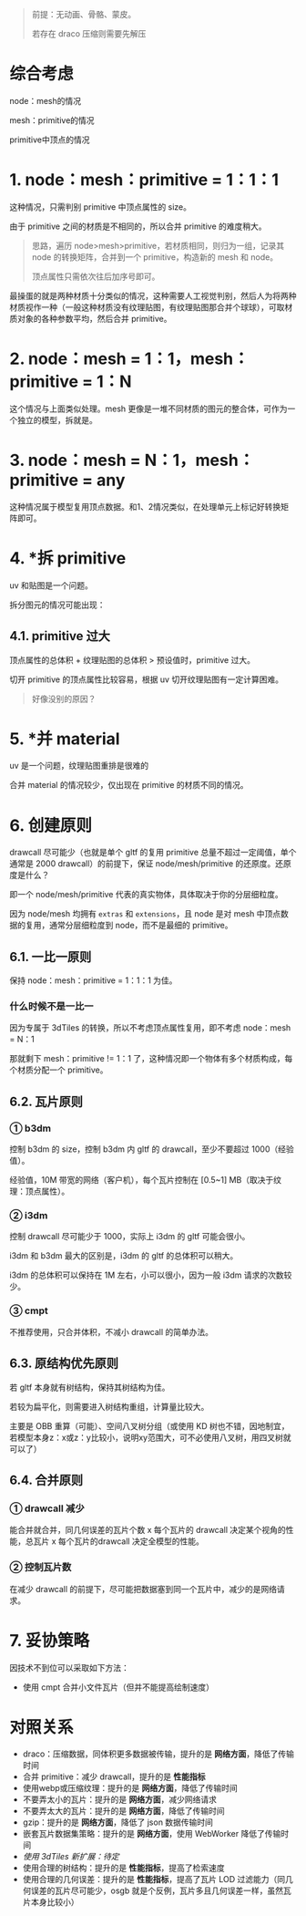 > 前提：无动画、骨骼、蒙皮。
>
> 若存在 draco 压缩则需要先解压

# 综合考虑

node：mesh的情况

mesh：primitive的情况

primitive中顶点的情况

# 1. node：mesh：primitive = 1：1：1

这种情况，只需判别 primitive 中顶点属性的 size。

由于 primitive 之间的材质是不相同的，所以合并 primitive 的难度稍大。

> 思路，遍历 node>mesh>primitive，若材质相同，则归为一组，记录其 node 的转换矩阵，合并到一个 primitive，构造新的 mesh 和 node。
>
> 顶点属性只需依次往后加序号即可。

最操蛋的就是两种材质十分类似的情况，这种需要人工视觉判别，然后人为将两种材质视作一种（一般这种材质没有纹理贴图，有纹理贴图那合并个球球），可取材质对象的各种参数平均，然后合并 primitive。

# 2. node：mesh = 1：1，mesh：primitive = 1：N

这个情况与上面类似处理。mesh 更像是一堆不同材质的图元的整合体，可作为一个独立的模型，拆就是。

# 3. node：mesh = N：1，mesh：primitive = any

这种情况属于模型复用顶点数据。和1、2情况类似，在处理单元上标记好转换矩阵即可。

# 4. *拆 primitive

uv 和贴图是一个问题。

拆分图元的情况可能出现：

## 4.1. primitive 过大

顶点属性的总体积 + 纹理贴图的总体积 > 预设值时，primitive 过大。

切开 primitive 的顶点属性比较容易，根据 uv 切开纹理贴图有一定计算困难。

> 好像没别的原因？

# 5. *并 material

uv 是一个问题，纹理贴图重排是很难的

合并 material 的情况较少，仅出现在 primitive 的材质不同的情况。

# 6. 创建原则

drawcall 尽可能少（也就是单个 gltf 的复用 primitive 总量不超过一定阈值，单个通常是 2000 drawcall）的前提下，保证 node/mesh/primitive 的还原度。还原度是什么？

即一个 node/mesh/primitive 代表的真实物体，具体取决于你的分层细粒度。

因为 node/mesh 均拥有 `extras` 和 `extensions`，且 node 是对 mesh 中顶点数据的复用，通常分层细粒度到 node，而不是最细的 primitive。

## 6.1. 一比一原则

保持 node：mesh：primitive = 1：1：1 为佳。

### 什么时候不是一比一

因为专属于 3dTiles 的转换，所以不考虑顶点属性复用，即不考虑 node：mesh = N：1

那就剩下 mesh：primitive != 1：1 了，这种情况即一个物体有多个材质构成，每个材质分配一个 primitive。

## 6.2. 瓦片原则

### ① b3dm

控制 b3dm 的 size，控制 b3dm 内 gltf 的 drawcall，至少不要超过 1000（经验值）。

经验值，10M 带宽的网络（客户机），每个瓦片控制在 [0.5~1] MB（取决于纹理：顶点属性）。

### ② i3dm

控制 drawcall 尽可能少于 1000，实际上 i3dm 的 gltf 可能会很小。

i3dm 和 b3dm 最大的区别是，i3dm 的 gltf 的总体积可以稍大。

i3dm 的总体积可以保持在 1M 左右，小可以很小，因为一般 i3dm 请求的次数较少。

### ③ cmpt

不推荐使用，只合并体积，不减小 drawcall 的简单办法。

## 6.3. 原结构优先原则

若 gltf 本身就有树结构，保持其树结构为佳。

若较为扁平化，则需要进入树结构重组，计算量比较大。

主要是 OBB 重算（可能）、空间八叉树分组（或使用 KD 树也不错，因地制宜，若模型本身z：x或z：y比较小，说明xy范围大，可不必使用八叉树，用四叉树就可以了）

## 6.4. 合并原则

### ① drawcall 减少

能合并就合并，同几何误差的瓦片个数 x 每个瓦片的 drawcall 决定某个视角的性能，总瓦片 x 每个瓦片的drawcall 决定全模型的性能。

### ② 控制瓦片数

在减少 drawcall 的前提下，尽可能把数据塞到同一个瓦片中，减少的是网络请求。

# 7. 妥协策略

因技术不到位可以采取如下方法：

- 使用 cmpt 合并小文件瓦片（但并不能提高绘制速度）

# 对照关系

- draco：压缩数据，同体积更多数据被传输，提升的是 **网络方面**，降低了传输时间
- 合并 primitive：减少 drawcall，提升的是 **性能指标**
- 使用webp或压缩纹理：提升的是 **网络方面**，降低了传输时间
- 不要弄太小的瓦片：提升的是 **网络方面**，减少网络请求
- 不要弄太大的瓦片：提升的是 **网络方面**，降低了传输时间
- gzip：提升的是 **网络方面**，降低了 json 数据传输时间
- 嵌套瓦片数据集策略：提升的是 **网络方面**，使用 WebWorker 降低了传输时间
- *使用 3dTiles 新扩展：待定*
- 使用合理的树结构：提升的是 **性能指标**，提高了检索速度
- 使用合理的几何误差：提升的是 **性能指标**，提高了瓦片 LOD 过滤能力（同几何误差的瓦片尽可能少，osgb 就是个反例，瓦片多且几何误差一样，虽然瓦片本身比较小）